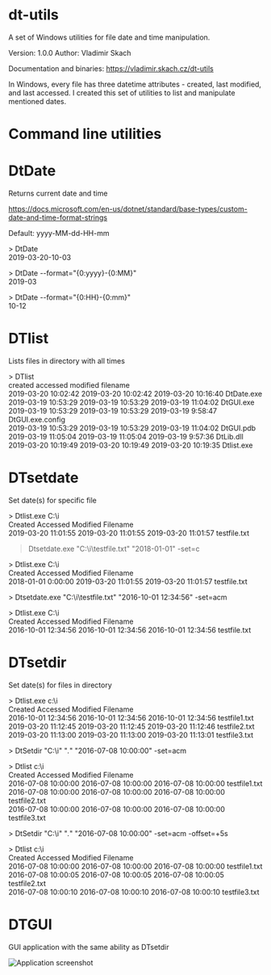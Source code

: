 # dt-utils

A set of Windows utilities for file date and time manipulation.

Version: 1.0.0
Author: Vladimir Skach

Documentation and binaries: https://vladimir.skach.cz/dt-utils

In Windows, every file has three datetime attributes - created, last modified, and last accessed.
I created this set of utilities to list and manipulate mentioned dates.

# Command line utilities

# DtDate

Returns current date and time

https://docs.microsoft.com/en-us/dotnet/standard/base-types/custom-date-and-time-format-strings

Default: yyyy-MM-dd-HH-mm

  &gt; DtDate  
  2019-03-20-10-03  
  
  &gt; DtDate --format="{0:yyyy}-{0:MM}"  
  2019-03  
  
  &gt; DtDate --format="{0:HH}-{0:mm}"  
  10-12  


# DTlist

Lists files in directory with all times

&gt; DTlist  
created                 accessed                modified                filename  
2019-03-20 10:02:42     2019-03-20 10:02:42     2019-03-20 10:16:40     DtDate.exe  
2019-03-19 10:53:29     2019-03-19 10:53:29     2019-03-19 11:04:02     DtGUI.exe  
2019-03-19 10:53:29     2019-03-19 10:53:29     2019-03-19 9:58:47      DtGUI.exe.config  
2019-03-19 10:53:29     2019-03-19 10:53:29     2019-03-19 11:04:02     DtGUI.pdb  
2019-03-19 11:05:04     2019-03-19 11:05:04     2019-03-19 9:57:36      DtLib.dll  
2019-03-20 10:19:49     2019-03-20 10:19:49     2019-03-20 10:19:35     Dtlist.exe  

# DTsetdate

Set date(s) for specific file

&gt; Dtlist.exe C:\i  
Created                 Accessed                Modified                Filename  
2019-03-20 11:01:55     2019-03-20 11:01:55     2019-03-20 11:01:57     testfile.txt  
  
>Dtsetdate.exe "C:\i\testfile.txt" "2018-01-01" -set=c  
  
&gt; Dtlist.exe C:\i  
Created                 Accessed                Modified                Filename  
2018-01-01 0:00:00      2019-03-20 11:01:55     2019-03-20 11:01:57     testfile.txt  

&gt; Dtsetdate.exe "C:\i\testfile.txt" "2016-10-01 12:34:56" -set=acm  
  
&gt; Dtlist.exe C:\i  
Created                 Accessed                Modified                Filename  
2016-10-01 12:34:56     2016-10-01 12:34:56     2016-10-01 12:34:56     testfile.txt  
  
# DTsetdir

Set date(s) for files in directory
  
&gt; Dtlist.exe c:\i  
Created                 Accessed                Modified                Filename  
2016-10-01 12:34:56     2016-10-01 12:34:56     2016-10-01 12:34:56     testfile1.txt  
2019-03-20 11:12:45     2019-03-20 11:12:45     2019-03-20 11:12:46     testfile2.txt  
2019-03-20 11:13:00     2019-03-20 11:13:00     2019-03-20 11:13:01     testfile3.txt  
  
&gt; DtSetdir "C:\i" "*.*" "2016-07-08 10:00:00" -set=acm  
  
&gt; Dtlist c:\i  
Created                 Accessed                Modified                Filename  
2016-07-08 10:00:00     2016-07-08 10:00:00     2016-07-08 10:00:00     testfile1.txt  
2016-07-08 10:00:00     2016-07-08 10:00:00     2016-07-08 10:00:00     testfile2.txt  
2016-07-08 10:00:00     2016-07-08 10:00:00     2016-07-08 10:00:00     testfile3.txt  
  
&gt; DtSetdir "C:\i" "*.*" "2016-07-08 10:00:00" -set=acm -offset=+5s  
  
&gt; Dtlist c:\i  
Created                 Accessed                Modified                Filename  
2016-07-08 10:00:00     2016-07-08 10:00:00     2016-07-08 10:00:00     testfile1.txt  
2016-07-08 10:00:05     2016-07-08 10:00:05     2016-07-08 10:00:05     testfile2.txt  
2016-07-08 10:00:10     2016-07-08 10:00:10     2016-07-08 10:00:10     testfile3.txt  
  
# DTGUI  
  
GUI application with the same ability as DTsetdir 

![Application screenshot](https://vladimir.skach.cz/files/original/docs/dt-gui.jpg)